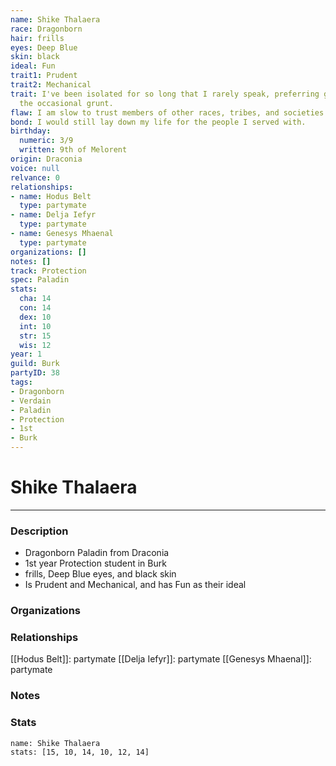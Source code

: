 ```yaml
---
name: Shike Thalaera
race: Dragonborn
hair: frills
eyes: Deep Blue
skin: black
ideal: Fun
trait1: Prudent
trait2: Mechanical
trait: I've been isolated for so long that I rarely speak, preferring gestures and
  the occasional grunt.
flaw: I am slow to trust members of other races, tribes, and societies.
bond: I would still lay down my life for the people I served with.
birthday:
  numeric: 3/9
  written: 9th of Melorent
origin: Draconia
voice: null
relvance: 0
relationships:
- name: Hodus Belt
  type: partymate
- name: Delja Iefyr
  type: partymate
- name: Genesys Mhaenal
  type: partymate
organizations: []
notes: []
track: Protection
spec: Paladin
stats:
  cha: 14
  con: 14
  dex: 10
  int: 10
  str: 15
  wis: 12
year: 1
guild: Burk
partyID: 38
tags:
- Dragonborn
- Verdain
- Paladin
- Protection
- 1st
- Burk
---
```

# Shike Thalaera
---
### Description
- Dragonborn Paladin from Draconia
- 1st year Protection student in Burk
- frills, Deep Blue eyes, and black skin
- Is Prudent and Mechanical, and has Fun as their ideal

### Organizations

### Relationships
[[Hodus Belt]]: partymate
[[Delja Iefyr]]: partymate
[[Genesys Mhaenal]]: partymate

### Notes

### Stats
```statblock
name: Shike Thalaera
stats: [15, 10, 14, 10, 12, 14]
```